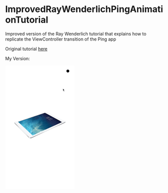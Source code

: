 # ImprovedRayWenderlichPingAnimationTutorial
Improved version of the Ray Wenderlich tutorial that explains how to replicate the ViewController transition of the Ping app

Original tutorial [here](http://www.raywenderlich.com/86521/how-to-make-a-view-controller-transition-animation-like-in-the-ping-app)

My Version:

![Final result](https://github.com/alessandro-martin/ImprovedRayWenderlichPingAnimationTutorial/blob/master/PingTransition/Transition.gif)
